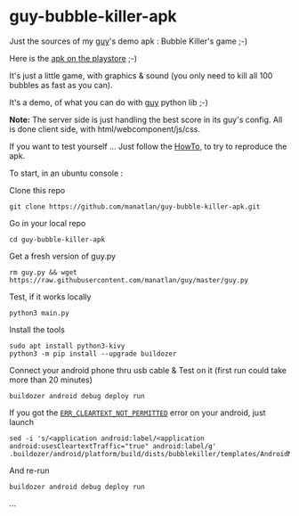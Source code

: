 # guy-bubble-killer-apk
Just the sources of my [guy](https://guy-docs.glitch.me/)'s demo apk : Bubble Killer's game ;-)

Here is the [apk on the playstore](https://play.google.com/store/apps/details?id=com.manatlan.guy.bubblekiller) ;-)

It's just a little game, with graphics & sound (you only need to kill all 100 bubbles as fast as you can).

It's a demo, of what you can do with [guy](https://guy-docs.glitch.me/) python lib ;-)

**Note:**
The server side is just handling the best score in its guy's config. All is done client side, with html/webcomponent/js/css.

If you want to test yourself ... Just follow the [HowTo](https://guy-docs.glitch.me/howto_build_apk_android/), to try to reproduce the apk.

To start, in an ubuntu console :

Clone this repo

    git clone https://github.com/manatlan/guy-bubble-killer-apk.git

Go in your local repo

    cd guy-bubble-killer-apk

Get a fresh version of guy.py

    rm guy.py && wget https://raw.githubusercontent.com/manatlan/guy/master/guy.py

Test, if it works locally 

    python3 main.py

Install the tools

    sudo apt install python3-kivy
    python3 -m pip install --upgrade buildozer

Connect your android phone thru usb cable & Test on it (first run could take more than 20 minutes)

    buildozer android debug deploy run

If you got the [`ERR_CLEARTEXT_NOT_PERMITTED`](https://guy-docs.glitch.me/howto_build_apk_android/#authorize-clear-text-traffic-in-your-apk) error on your android, just launch

    sed -i 's/<application android:label/<application android:usesCleartextTraffic="true" android:label/g' .buildozer/android/platform/build/dists/bubblekiller/templates/AndroidManifest.tmpl.xml

And re-run

    buildozer android debug deploy run

...

